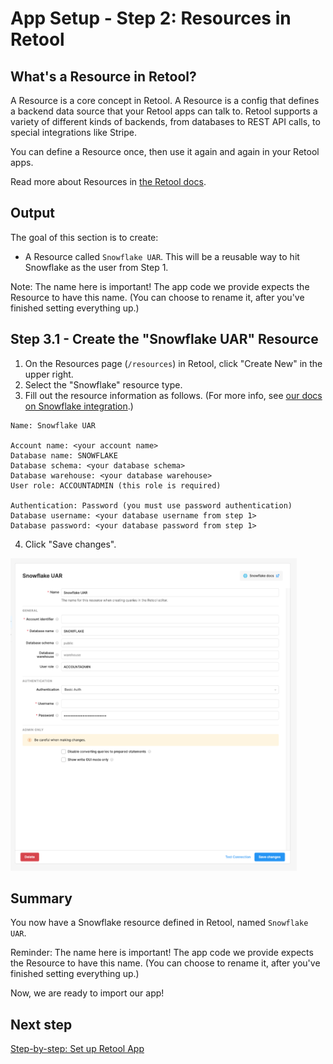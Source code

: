 # App Setup - Step 2: Resources in Retool

## What's a Resource in Retool?
A Resource is a core concept in Retool. A Resource is a config that defines a backend data source that your Retool apps can talk to. Retool supports a variety of different kinds of backends, from databases to REST API calls, to special integrations like Stripe.

You can define a Resource once, then use it again and again in your Retool apps.

Read more about Resources in [the Retool docs](https://docs.retool.com/docs/integrations-overview).

## Output
The goal of this section is to create:
* A Resource called `Snowflake UAR`. This will be a reusable way to hit Snowflake as the user from Step 1.

Note: The name here is important! The app code we provide expects the Resource to have this name. (You can choose to rename it, after you've finished setting everything up.)

## Step 3.1 - Create the "Snowflake UAR" Resource
1. On the Resources page (`/resources`) in Retool, click "Create New" in the upper right.
2. Select the "Snowflake" resource type.
3. Fill out the resource information as follows. (For more info, see [our docs on Snowflake integration](https://docs.retool.com/docs/snowflake-integration).)

```
Name: Snowflake UAR

Account name: <your account name>
Database name: SNOWFLAKE
Database schema: <your database schema>
Database warehouse: <your database warehouse>
User role: ACCOUNTADMIN (this role is required)

Authentication: Password (you must use password authentication)
Database username: <your database username from step 1>
Database password: <your database password from step 1>
```

4. Click "Save changes".

<img src="./images/snowflake_resource.png" alt="Setting up the Snowflake resource" style="height: 500px;">


## Summary
You now have a Snowflake resource defined in Retool, named `Snowflake UAR`.

Reminder: The name here is important! The app code we provide expects the Resource to have this name. (You can choose to rename it, after you've finished setting everything up.)

Now, we are ready to import our app!

## Next step
[Step-by-step: Set up Retool App](./set-up-retool-app.md)
